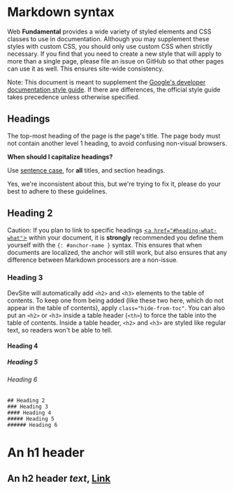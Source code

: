 # Markdown syntax

Web **Fundamental** provides a wide variety of styled elements and CSS
classes to use in documentation. Although you may supplement these styles with
custom CSS, you should only use custom CSS when strictly necessary. If you
find that you need to create a new style that will apply to more than a
single page, please file an issue on GitHub so that other pages can use it
as well. This ensures site-wide consistency.

Note: This document is meant to supplement the [Google's developer
documentation style guide](/style/). If there are differences, the
official style guide takes precedence unless otherwise specified.

## Headings

The top-most heading of the page is the page's title. The page body must not
contain another level 1 heading, to avoid confusing non-visual browsers.

**When should I capitalize headings?**

Use [sentence case](/style/capitalization#capitalization-in-titles-and-headings),
for **all** titles, and section headings.

Yes, we're inconsistent about this, but we're trying to fix it, please do your
best to adhere to these guidelines.

## Heading 2

Caution: If you plan to link to specific headings
[<`a href="#heading-what-what"`>](#heading-what-what) within your document,
it is **strongly** recommended you define them yourself with the
`{: #anchor-name }` syntax. This ensures that when documents are localized,
the anchor will still work, but also ensures that any difference between
Markdown processors are a non-issue.

### Heading 3

DevSite will automatically add `<h2>` and `<h3>` elements
to the table of contents. To keep one from being added (like these two here,
which do not appear in the table of contents), apply `class="hide-from-toc"`.
You can also put an `<h2>` or `<h3>` inside a table header (`<th>`) to force
the table into the table of contents. Inside a table header, `<h2>` and `<h3>`
are styled like regular text, so readers won't be able to tell.

#### Heading 4

##### Heading 5

###### Heading 6

    ## Heading 2
    ### Heading 3
    #### Heading 4
    ##### Heading 5
    ###### Heading 6

An h1 header
============

An h2 header _text_, [Link](https://placehold.it/350x150)
-------------------
